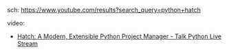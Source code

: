 sch: https://www.youtube.com/results?search_query=python+hatch

video:
- [Hatch: A Modern, Extensible Python Project Manager - Talk Python Live Stream](https://youtu.be/gcgMyRfE8a4)
